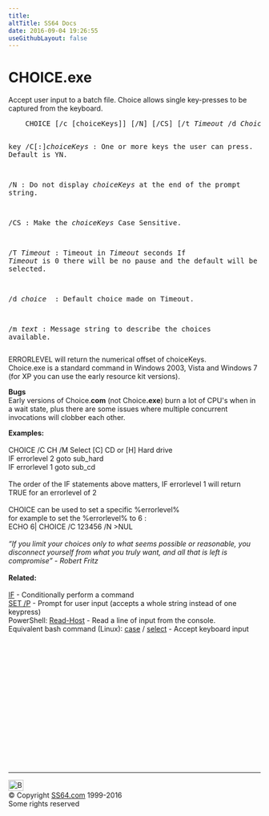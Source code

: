 ```yaml
---
title:
altTitle: SS64 Docs
date: 2016-09-04 19:26:55
useGithubLayout: false
---
```

<!-- #BeginLibraryItem "/Library/head_nt.lbi" --><!-- #EndLibraryItem --><h1>CHOICE.exe</h1>
<p>Accept user input to a batch file.  Choice allows single key-presses to be captured from the keyboard.</p>
<pre>    CHOICE [/c [choiceKeys]] [/N] [/CS] [/t <i>Timeout</i> /d <i>Choice</i>] [/m <i>Text</i>]

key
   /C[:]<i>choiceKeys</i> : One or more keys the user can press. Default is YN.

   /N              : Do not display <i>choiceKeys</i> at the end of the prompt string.

   /CS             : Make the <i>choiceKeys</i> Case Sensitive.

   /T <i>Timeout</i>      : Timeout in <i>Timeout</i> seconds
                     If <i>Timeout</i> is 0 there will be no pause and the
                     default will be selected.

   /d <i>choice   </i>    : Default choice made on Timeout.

   /m <i>text</i>         : Message string to describe the choices available.</pre>
<p><span class="code">ERRORLEVEL</span> will return the numerical offset of choiceKeys.<br>
Choice.exe is a standard command in Windows 2003, Vista and Windows 7 (for XP you can use  the early resource kit versions).</p>
<p><b>Bugs</b><br>
Early versions of Choice.<b>com</b> (not Choice<b>.exe</b>)  burn a lot of CPU's when in a wait state, plus there are some issues where multiple concurrent invocations will clobber each other.</p>
<p><b>Examples:</b><br>
<br>
<span class="code">CHOICE /C CH /M Select [C] CD or [H] Hard drive <br>
IF errorlevel 2 goto sub_hard<br>
IF errorlevel 1 goto sub_cd</span><b><br>
<br>
</b>The order of the IF statements above matters, <span class="code">IF errorlevel 1</span> will return TRUE for an errorlevel of 2 <b><br>
<br>
</b>
CHOICE can be used to set a specific %errorlevel% <br>
for example to set the %errorlevel% to 6 :<br>
<span class="code">ECHO 6| CHOICE /C 123456 /N &gt;NUL</span><b><br>
</b><br>
<i class="quote">“If you limit your choices only to what seems possible or reasonable, you disconnect yourself from what you truly want, and all that is left is compromise” - Robert Fritz</i><br>
<br>
<b>Related:</b><br>
<br>
<a href="if.html">IF</a> - Conditionally perform a command<br>
<a href="set.html">SET /P</a> - Prompt for user input (accepts a whole string instead of one keypress) <br>
PowerShell: <a href="../ps/read-host.html">Read-Host</a> - Read a line of input from the console.<br>
Equivalent bash command (Linux): <a href="../bash/case.html"> case</a> / <a href="../bash/select.html">select</a> - Accept keyboard input</p><!-- #BeginLibraryItem "/Library/foot_nt.lbi" --><p>
<!-- windows300 -->
<ins class="adsbygoogle" style="display:inline-block;width:300px;height:250px" data-ad-client="ca-pub-6140977852749469" data-ad-slot="7649547908"></ins>
<script>
(adsbygoogle = window.adsbygoogle || []).push({});
</script></p>
<hr>
<div id="bl" class="footer"><a href="choice.html#"><img src="../images/top.png" width="30" height="22" alt="Back to the Top"></a></div>
<div id="br" class="footer, tagline">© Copyright <a href="../index.html">SS64.com</a> 1999-2016<br>
Some rights reserved</div><!-- #EndLibraryItem -->
